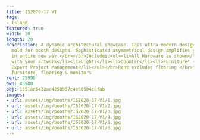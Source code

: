 ```yaml
---
title: IS2020-17 V1
tags:
- Island
featured: true
width: 20
length: 20
description: A dynamic architectural showcase. This ultra modern design breaks the
  mold for booth designs. Sophisticated asymmetrical design amplifies your brands
  in entire new way.</br></br>Includes:<ul><li>All Hardware as shown</li><li>New Graphics
  with your artwork</li><li>Lights</li><li>Counter</li><li>Furniture* (as per availability)</li><li>Friendly
  Expert Project Management</li></ul></br>Rent excludes flooring </br>*Own excludes
  furniture, flooring & monitors
rent: 25990
own: 43900
obj: 15518e5432ad4250957c4e60504c8fab
images:
- url: assets/img/booths/IS2020-17-V1/1.jpg
- url: assets/img/booths/IS2020-17-V1/2.jpg
- url: assets/img/booths/IS2020-17-V1/3.jpg
- url: assets/img/booths/IS2020-17-V1/4.jpg
- url: assets/img/booths/IS2020-17-V1/5.jpg
- url: assets/img/booths/IS2020-17-V1/6.jpg
---
```


